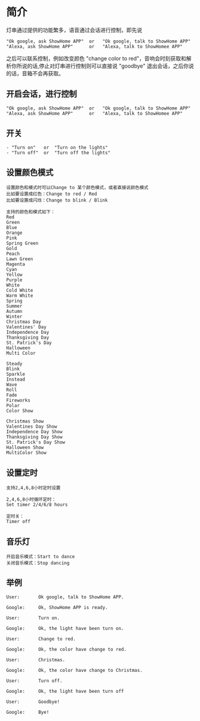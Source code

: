
# 简介
灯串通过提供的功能繁多，语音通过会话进行控制，即先说

    "Ok google, ask ShowHome APP"  or   "Ok google, talk to ShowHome APP"
    "Alexa, ask ShowHome APP"      or   "Alexa, talk to ShowHomee APP" 

    
    
之后可以联系控制，例如改变颜色 "change color to red"，音响会时刻获取和解析你所说的话,停止对灯串进行控制则可以直接说 "goodbye" 退出会话，之后你说的话，音箱不会再获取。 

## 开启会话，进行控制

    "Ok google, ask ShowHome APP"  or   "Ok google, talk to ShowHome APP"
    "Alexa, ask ShowHome APP"      or   "Alexa, talk to ShowHomee APP" 
    
## 开关

    - "Turn on"   or  "Turn on the lights"
    - "Turn off"  or  "Turn off the lights"
     
     
## 设置颜色模式

    设置颜色和模式时可以Change to 某个颜色模式，或者直接说颜色模式
    比如要设置成红色：Change to red / Red
    比如要设置成闪烁：Change to blink / Blink
    
    支持的颜色和模式如下：
    Red
    Green   
    Blue
    Orange
    Pink
    Spring Green
    Gold
    Peach
    Lawn Green
    Magenta
    Cyan
    Yellow
    Purple
    White
    Cold White
    Warm White
    Spring
    Summer
    Autumn
    Winter
    Christmas Day
    Valentines' Day
    Independence Day
    Thanksgiving Day
    St. Patrick's Day
    Halloween
    Multi Color
    
    Steady
    Blink
    Sparkle
    Instead
    Wave
    Roll
    Fade
    Fireworks
    Polar
    Color Show
    
    Christmas Show
    Valentines Day Show
    Independence Day Show
    Thanksgiving Day Show
    St. Patrick's Day Show
    Halloween Show
    MultiColor Show



## 设置定时
    支持2,4,6,8小时定时设置
    
    2,4,6,8小时循环定时：
    Set timer 2/4/6/8 hours
    
    定时关：
    Timer off
    
## 音乐灯

    开启音乐模式：Start to dance
    关闭音乐模式：Stop dancing
    
## 举例

    User:       Ok google, talk to ShowHome APP.
    
    Google:     Ok, ShowHome APP is ready.
    
    User:       Turn on.
    
    Google:     Ok, the light have been turn on.
    
    User:       Change to red.
    
    Google:     Ok, the color have change to red.
    
    User:       Christmas.
    
    Google:     Ok, the color have change to Christmas.

    User:       Turn off.
    
    Google:     Ok, the light have been turn off
    
    User:       Goodbye!
    
    Google:     Bye!
